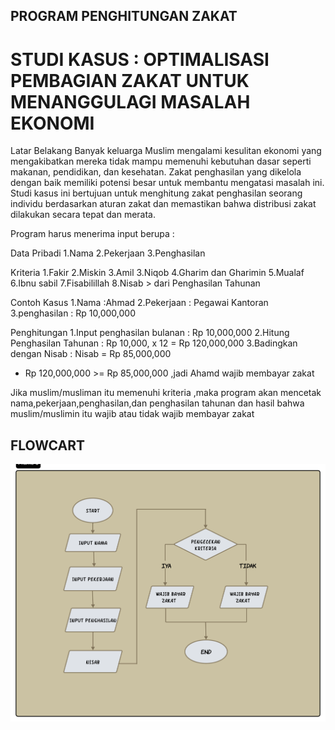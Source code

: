 ## PROGRAM PENGHITUNGAN ZAKAT  

# STUDI KASUS : OPTIMALISASI PEMBAGIAN ZAKAT UNTUK MENANGGULAGI MASALAH EKONOMI

Latar Belakang
Banyak keluarga Muslim mengalami kesulitan ekonomi yang mengakibatkan mereka tidak mampu memenuhi kebutuhan dasar seperti makanan, pendidikan, dan kesehatan. Zakat penghasilan yang dikelola dengan baik memiliki potensi besar untuk membantu mengatasi masalah ini. Studi kasus ini bertujuan untuk menghitung zakat penghasilan seorang individu berdasarkan aturan zakat dan memastikan bahwa distribusi zakat dilakukan secara tepat dan merata.

Program harus menerima input berupa :
 
Data Pribadi
1.Nama
2.Pekerjaan
3.Penghasilan

Kriteria
1.Fakir
2.Miskin
3.Amil
3.Niqob
4.Gharim dan Gharimin
5.Mualaf
6.Ibnu sabil
7.Fisabilillah
8.Nisab > dari Penghasilan Tahunan

Contoh Kasus
1.Nama :Ahmad
2.Pekerjaan : Pegawai Kantoran
3.penghasilan : Rp 10,000,000

Penghitungan
1.Input penghasilan bulanan : Rp 10,000,000
2.Hitung Penghasilan Tahunan : Rp 10,000, x 12 = Rp 120,000,000
3.Badingkan dengan Nisab : Nisab = Rp 85,000,000
  - Rp 120,000,000 >= Rp 85,000,000 ,jadi Ahamd wajib membayar zakat

Jika muslim/musliman itu memenuhi kriteria ,maka program akan mencetak nama,pekerjaan,penghasilan,dan penghasilan tahunan dan hasil bahwa muslim/muslimin itu wajib atau tidak wajib membayar zakat


## FLOWCART
![Integral](tiya.png)